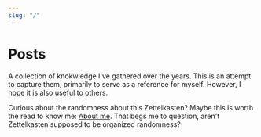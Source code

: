 ```yaml
---
slug: "/"
---
```


# Posts

A collection of knokwledge I've gathered over the years. This is an attempt to capture them, primarily to serve as a reference for myself. However, I hope it is also useful to others.

Curious about the randomness about this Zettelkasten? Maybe this is worth the read to know me: [About me](/about). That begs me to question, aren't Zettelkasten supposed to be organized randomness?
